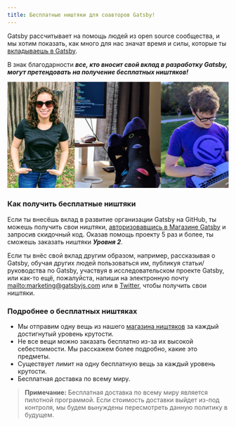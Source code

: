 ```yaml
---
title: Бесплатные ништяки для соавторов Gatsby!
---
```


Gatsby рассчитывает на помощь людей из open source сообщества, и мы хотим показать, как много для нас значат время и силы, которые ты [вкладываешь в Gatsby](/contributing/how-to-contribute/).

В знак благодарности _**все, кто вносит свой вклад в разработку Gatsby, могут претендовать на получение бесплатных ништяков!**_

![Соавторы Gatsby в ништяках.](./images/gatsby-swag.jpg)

### Как получить бесплатные ништяки

Если ты внесёшь вклад в развитие организации Gatsby на GitHub, ты можешь получить свои ништяки, [авторизовавшись в Магазине Gatsby](https://store.gatsbyjs.org/) и запросив скидочный код. Оказав помощь проекту 5 раз и более, ты сможешь заказать ништяки _**Уровня 2**_.

Если ты внёс свой вклад другим образом, например, рассказывая о Gatsby, обучая других людей пользоваться им, публикуя статьи/руководства по Gatsby, участвуя в исследовательском проекте Gatsby, или как-то ещё, пожалуйста, напиши на электронную почту <mailto:marketing@gatsbyjs.com> или в [Twitter](https://twitter.com/gatsbyjs), чтобы получить свои ништяки.

### Подробнее о бесплатных ништяках

- Мы отправим одну вещь из нашего [магазина ништяков](https://store.gatsbyjs.org/) за каждый достигнутый уровень крутости.
- Не все вещи можно заказать бесплатно из-за их высокой себестоимости. Мы расскажем более подробно, какие это предметы.
- Существует лимит на одну бесплатную вещь за каждый уровень крутости.
- Бесплатная доставка по всему миру.

> **Примечание:** Бесплатная доставка по всему миру является пилотной программой. Если стоимость доставки выйдет из-под контроля, мы будем вынуждены пересмотреть данную политику в будущем.
